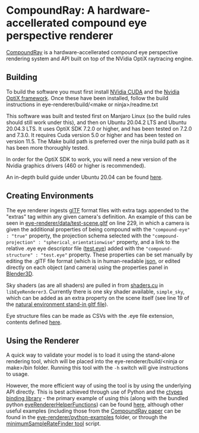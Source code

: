 # CompoundRay: A hardware-accellerated compound eye perspective renderer

[CompoundRay](https://www.biorxiv.org/content/10.1101/2021.09.20.461066v1) is a hardware-accellerated compound eye perspective rendering system and API built on top of the NVidia OptiX raytracing engine.


## Building
To build the software you must first install [NVidia CUDA](https://docs.nvidia.com/cuda/cuda-quick-start-guide/index.html) and
the [Nvidia OptiX framework](https://developer.nvidia.com/designworks/optix/download). Once these have been installed, follow the
build instructions in eye-renderer/build/&lt;make or ninja&gt;/readme.txt

This software was built and tested first on Manjaro Linux (so the build rules should still work under this), and then on Ubuntu 20.04.2 LTS and Ubuntu 20.04.3 LTS.
It uses OptiX SDK 7.2.0 or higher, and has been tested on 7.2.0 and 7.3.0. It requires Cuda version 5.0 or higher and has been tested on version 11.5. The Make build path is preferred over the ninja build path as it has been more thoroughly tested.

In order for the OptiX SDK to work, you will need a new version of the Nvidia graphics drivers (460 or higher is recommended).

An in-depth build guide under Ubuntu 20.04 can be found [here](docs/indepth-install-notes.md).

## Creating Environments
The eye renderer ingests [glTF](https://github.com/KhronosGroup/glTF) format files with extra tags appended to the "extras" tag
within any given camera's definition. An example of this can be seen in [eye-renderer/data/test-scene.gltf](https://github.com/ManganLab/eye-renderer/blob/master/data/test-scene/test-scene.gltf#L229)
on line 229, in which a camera is given the additional properties of being compound with the `"compound-eye" : "true"` property,
the projection schema selected with the `"compound-projection" : "spherical_orientationwise"` property, and a link to the relative 
.eye eye descriptor file ([test.eye](https://github.com/ManganLab/eye-renderer/blob/master/data/test-scene/test.eye)) added with the
`"compound-structure" : "test.eye"` property. These properties can be set manually by editing the .glTF file format (which is in 
human-readable [json](https://docs.fileformat.com/web/json/), or edited directly on each object (and camera) using the properties
panel in [Blender3D](https://www.blender.org/).

Sky shaders (as are all shaders) are pulled in from [shaders.cu](https://github.com/ManganLab/eye-renderer/blob/master/libEyeRenderer3/shaders.cu) in `libEyeRenderer3`. Currently there is one sky shader available, 
`simple_sky`, which can be added as an extra property on the scene itself (see line 19 of the [natural environment stand-in gltf file](https://github.com/ManganLab/eye-renderer/blob/master/data/natural-standin-sky.gltf)).

Eye structure files can be made as CSVs with the .eye file extension, contents defined [here](https://github.com/ManganLab/eye-renderer/blob/master/data/eyes/eye-specification.txt).

## Using the Renderer
A quick way to validate your model is to load it using the stand-alone rendering tool, which will be placed into the eye-renderer/build/&lt;ninja or make&gt;/bin folder.
Running this tool with the `-h` switch will give instructions to usage.

However, the more efficient way of using the tool is by using the underlying API directly. This is best achieved through use of 
Python and the [ctypes binding library](https://docs.python.org/3/library/ctypes.html) - the primary example of using this (along
with the bundled python [eyeRendererHelperFunctions](https://github.com/ManganLab/eye-renderer/blob/master/python-examples/eyeRendererHelperFunctions.py))
can be found [here](https://github.com/ManganLab/eye-renderer/blob/master/python-examples/primary-example.py), although other useful
examples (including those from the [CompoundRay paper](https://www.biorxiv.org/content/10.1101/2021.09.20.461066v1) can be found in the [eye-renderer/python-examples](https://github.com/ManganLab/eye-renderer/tree/master/python-examples)
folder, or through the [minimumSampleRateFinder tool](https://github.com/ManganLab/eye-renderer/blob/master/data/tools/minimumSampleRateFinder.py)
script.
